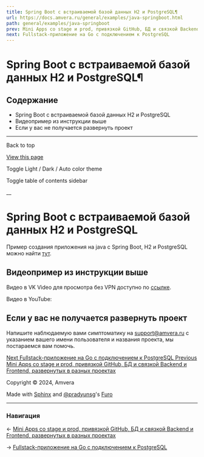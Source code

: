 ```yaml
---
title: Spring Boot с встраиваемой базой данных H2 и PostgreSQL¶
url: https://docs.amvera.ru/general/examples/java-springboot.html
path: general/examples/java-springboot
prev: Mini Apps со stage и prod, привязкой GitHub, БД и связкой Backend и Frontend, развернутых в разных проектах
next: Fullstack-приложение на Go c подключением к PostgreSQL
---
```


# Spring Boot с встраиваемой базой данных H2 и PostgreSQL¶

## Содержание

- Spring Boot с встраиваемой базой данных H2 и PostgreSQL
- Видеопример из инструкции выше
- Если у вас не получается развернуть проект

---

Back to top

[ View this page ](<../../_sources/general/examples/java-springboot.md.txt> "View this page")

Toggle Light / Dark / Auto color theme

Toggle table of contents sidebar

__

# Spring Boot с встраиваемой базой данных H2 и PostgreSQL

Пример создания приложения на java с Spring Boot, H2 и PostgreSQL можно найти [тут](<https://habr.com/ru/companies/amvera/articles/778682/>).

## Видеопример из инструкции выше

Видео в VK Video для просмотра без VPN доступно по [ссылке](<https://vkvideo.ru/video-167699755_456239036>).

Видео в YouTube:

## Если у вас не получается развернуть проект

Напишите наблюдаемую вами симптоматику на support@amvera.ru с указанием вашего имени пользователя и названия проекта, мы постараемся вам помочь.

[ Next Fullstack-приложение на Go c подключением к PostgreSQL ](<go-postgresql.html>) [ Previous Mini Apps со stage и prod, привязкой GitHub, БД и связкой Backend и Frontend, развернутых в разных проектах ](<miniappex.html>)

Copyright © 2024, Amvera 

Made with [Sphinx](<https://www.sphinx-doc.org/>) and [@pradyunsg](<https://pradyunsg.me>)'s [Furo](<https://github.com/pradyunsg/furo>)


---

### Навигация

← [Mini Apps со stage и prod, привязкой GitHub, БД и связкой Backend и Frontend, развернутых в разных проектах](miniappex.md)

→ [Fullstack-приложение на Go c подключением к PostgreSQL](go-postgresql.md)
